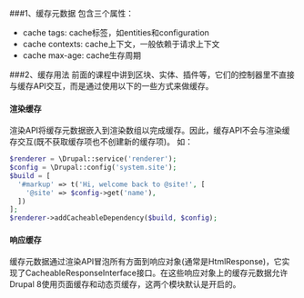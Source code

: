 ###1、缓存元数据
包含三个属性：
* cache tags: cache标签，如entities和configuration
* cache contexts: cache上下文，一般依赖于请求上下文
* cache max-age: cache生存周期

###2、缓存用法
前面的课程中讲到区块、实体、插件等，它们的控制器里不直接与缓存API交互，而是通过使用以下的一些方式来做缓存。

#### 渲染缓存
渲染API将缓存元数据嵌入到渲染数组以完成缓存。因此，缓存API不会与渲染缓存交互(既不获取缓存项也不创建新的缓存项)。
如：
```php
$renderer = \Drupal::service('renderer');
$config = \Drupal::config('system.site');
$build = [
  '#markup' => t('Hi, welcome back to @site!', [ 
    '@site' => $config->get('name'),
  ])
]; 
$renderer->addCacheableDependency($build, $config); 
```

#### 响应缓存

缓存元数据通过渲染API冒泡所有方面到响应对象(通常是HtmlResponse)，它实现了CacheableResponseInterface接口。在这些响应对象上的缓存元数据允许Drupal 8使用页面缓存和动态页缓存，这两个模块默认是开启的。